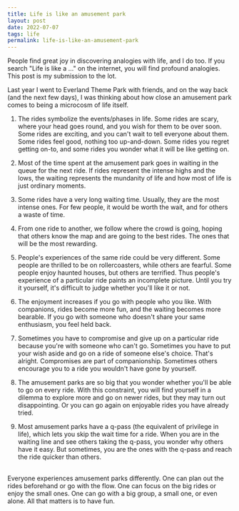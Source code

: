```yaml
---
title: Life is like an amusement park
layout: post
date: 2022-07-07
tags: life
permalink: life-is-like-an-amusement-park
---
```

<p class="body"><span>People find great joy in discovering analogies with life, and I do too. If you search "Life is like a …" on the internet, you will find profound analogies. This post is my submission to the lot.</span></p><p class="body"><span>Last year I went to Everland Theme Park with friends, and on the way back (and the next few days), I was thinking about how close an amusement park comes to being a microcosm of life itself. </span></p><ol><li><p class="body"><span>The rides symbolize the events/phases in life. Some rides are scary, where your head goes round, and you wish for them to be over soon. Some rides are exciting, and you can't wait to tell everyone about them. Some rides feel good, nothing too up-and-down. Some rides you regret getting on-to, and some rides you wonder what it will be like getting on.</span></p></li><li><p class="body"><span>Most of the time spent at the amusement park goes in waiting in the queue for the next ride. If rides represent the intense highs and the lows, the waiting represents the mundanity of life and how most of life is just ordinary moments.</span></p></li><li><p class="body"><span>Some rides have a very long waiting time. Usually, they are the most intense ones. For few people, it would be worth the wait, and for others a waste of time.</span></p></li><li><p class="body"><span>From one ride to another, we follow where the crowd is going, hoping that others know the map and are going to the best rides. The ones that will be the most rewarding.</span></p></li><li><p class="body"><span>People's experiences of the same ride could be very different. Some people are thrilled to be on rollercoasters, while others are fearful. Some people enjoy haunted houses, but others are terrified. Thus people's experience of a particular ride paints an incomplete picture. Until you try it yourself, it's difficult to judge whether you'll like it or not.</span></p></li><li><p class="body"><span>The enjoyment increases if you go with people who you like. With companions, rides become more fun, and the waiting becomes more bearable. If you go with someone who doesn't share your same enthusiasm, you feel held back.</span></p></li><li><p class="body"><span>Sometimes you have to compromise and give up on a particular ride because you're with someone who can't go. Sometimes you have to put your wish aside and go on a ride of someone else's choice. That's alright. Compromises are part of companionship. Sometimes others encourage you to a ride you wouldn't have gone by yourself.</span></p></li><li><p class="body"><span>The amusement parks are so big that you wonder whether you'll be able to go on every ride. With this constraint, you will find yourself in a dilemma to explore more and go on newer rides, but they may turn out disappointing. Or you can go again on enjoyable rides you have already tried. </span></p></li><li><p class="body"><span>Most amusement parks have a q-pass (the equivalent of privilege in life), which lets you skip the wait time for a ride. When you are in the waiting line and see others taking the q-pass, you wonder why others have it easy. But sometimes, you are the ones with the q-pass and reach the ride quicker than others.</span></p></li></ol><p class="body"><span><br>Everyone experiences amusement parks differently. One can plan out the rides beforehand or go with the flow. One can focus on the big rides or enjoy the small ones. One can go with a big group, a small one, or even alone. All that matters is to have fun.</span></p>